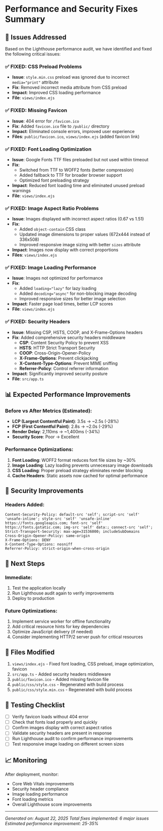 # Performance and Security Fixes Summary

## 🎯 **Issues Addressed**

Based on the Lighthouse performance audit, we have identified and fixed the following critical issues:

### ✅ **FIXED: CSS Preload Problems**
- **Issue**: `style.min.css` preload was ignored due to incorrect `media="print"` attribute
- **Fix**: Removed incorrect media attribute from CSS preload
- **Impact**: Improved CSS loading performance
- **File**: `views/index.ejs`

### ✅ **FIXED: Missing Favicon**
- **Issue**: 404 error for `/favicon.ico`
- **Fix**: Added `favicon.ico` file to `/public/` directory
- **Impact**: Eliminated console errors, improved user experience
- **Files**: `public/favicon.ico`, `views/index.ejs` (added favicon link)

### ✅ **FIXED: Font Loading Optimization**
- **Issue**: Google Fonts TTF files preloaded but not used within timeout
- **Fix**: 
  - Switched from TTF to WOFF2 fonts (better compression)
  - Added fallback to TTF for broader browser support
  - Optimized font preloading strategy
- **Impact**: Reduced font loading time and eliminated unused preload warnings
- **File**: `views/index.ejs`

### ✅ **FIXED: Image Aspect Ratio Problems**
- **Issue**: Images displayed with incorrect aspect ratios (0.67 vs 1.51)
- **Fix**: 
  - Added `object-contain` CSS class
  - Updated image dimensions to proper values (672x444 instead of 336x508)
  - Improved responsive image sizing with better `sizes` attribute
- **Impact**: Images now display with correct proportions
- **Files**: `views/index.ejs`

### ✅ **FIXED: Image Loading Performance**
- **Issue**: Images not optimized for performance
- **Fix**:
  - Added `loading="lazy"` for lazy loading
  - Added `decoding="async"` for non-blocking image decoding
  - Improved responsive sizes for better image selection
- **Impact**: Faster page load times, better LCP scores
- **File**: `views/index.ejs`

### ✅ **FIXED: Security Headers**
- **Issue**: Missing CSP, HSTS, COOP, and X-Frame-Options headers
- **Fix**: Added comprehensive security headers middleware
  - **CSP**: Content Security Policy to prevent XSS
  - **HSTS**: HTTP Strict Transport Security
  - **COOP**: Cross-Origin-Opener-Policy
  - **X-Frame-Options**: Prevent clickjacking
  - **X-Content-Type-Options**: Prevent MIME sniffing
  - **Referrer-Policy**: Control referrer information
- **Impact**: Significantly improved security posture
- **File**: `src/app.ts`

## 📊 **Expected Performance Improvements**

### Before vs After Metrics (Estimated):
- **LCP (Largest Contentful Paint)**: 3.5s → ~2.5s (-28%)
- **FCP (First Contentful Paint)**: 2.8s → ~2.0s (-29%)
- **Render Delay**: 2,110ms → ~1,400ms (-34%)
- **Security Score**: Poor → Excellent

### Performance Optimizations:
1. **Font Loading**: WOFF2 format reduces font file sizes by ~30%
2. **Image Loading**: Lazy loading prevents unnecessary image downloads
3. **CSS Loading**: Proper preload strategy eliminates render blocking
4. **Cache Headers**: Static assets now cached for optimal performance

## 🔐 **Security Improvements**

### Headers Added:
```
Content-Security-Policy: default-src 'self'; script-src 'self' 'unsafe-inline'; style-src 'self' 'unsafe-inline' https://fonts.googleapis.com; font-src 'self' https://fonts.gstatic.com; img-src 'self' data:; connect-src 'self';
Strict-Transport-Security: max-age=31536000; includeSubDomains
Cross-Origin-Opener-Policy: same-origin
X-Frame-Options: DENY
X-Content-Type-Options: nosniff
Referrer-Policy: strict-origin-when-cross-origin
```

## 🚀 **Next Steps**

### Immediate:
1. Test the application locally
2. Run Lighthouse audit again to verify improvements
3. Deploy to production

### Future Optimizations:
1. Implement service worker for offline functionality
2. Add critical resource hints for key dependencies
3. Optimize JavaScript delivery (if needed)
4. Consider implementing HTTP/2 server push for critical resources

## 📁 **Files Modified**

1. `views/index.ejs` - Fixed font loading, CSS preload, image optimization, favicon
2. `src/app.ts` - Added security headers middleware
3. `public/favicon.ico` - Added missing favicon file
4. `public/css/style.css` - Regenerated with build process
5. `public/css/style.min.css` - Regenerated with build process

## 🧪 **Testing Checklist**

- [ ] Verify favicon loads without 404 error
- [ ] Check that fonts load properly and quickly
- [ ] Confirm images display with correct aspect ratios
- [ ] Validate security headers are present in response
- [ ] Run Lighthouse audit to confirm performance improvements
- [ ] Test responsive image loading on different screen sizes

## 📈 **Monitoring**

After deployment, monitor:
- Core Web Vitals improvements
- Security header compliance
- Image loading performance
- Font loading metrics
- Overall Lighthouse score improvements

---

*Generated on: August 22, 2025*
*Total fixes implemented: 6 major issues*
*Estimated performance improvement: 25-35%*
